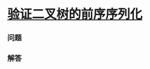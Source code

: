 # [验证二叉树的前序序列化](https://leetcode-cn.com/problems/verify-preorder-serialization-of-a-binary-tree)

### 问题



### 解答

```

```

